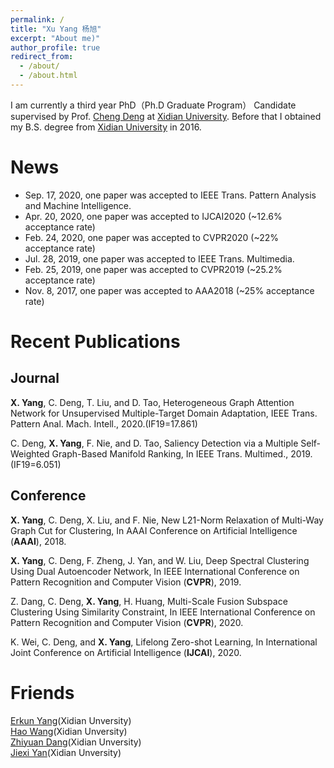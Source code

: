 ```yaml
---
permalink: /
title: "Xu Yang 杨旭"
excerpt: "About me)"
author_profile: true
redirect_from: 
  - /about/
  - /about.html
---
```


I am currently a third year PhD（Ph.D Graduate Program） Candidate supervised by Prof. [Cheng Deng](http://see.xidian.edu.cn/faculty/chdeng/) at [Xidian University](http://www.xidian.edu.cn/). Before that I obtained my B.S. degree from [Xidian University](http://www.xidian.edu.cn/) in 2016.


News
======
* Sep. 17, 2020, one paper was accepted to IEEE Trans. Pattern Analysis and Machine Intelligence.
* Apr. 20, 2020, one paper was accepted to IJCAI2020 (~12.6% acceptance rate)
* Feb. 24, 2020, one paper was accepted to CVPR2020 (~22% acceptance rate)
* Jul. 28, 2019, one paper was accepted to IEEE Trans. Multimedia.
* Feb. 25, 2019, one paper was accepted to CVPR2019 (~25.2% acceptance rate)
* Nov. 8, 2017, one paper was accepted to AAA2018 (~25% acceptance rate)



Recent Publications
======

Journal
------
__X. Yang__, C. Deng, T. Liu, and D. Tao, Heterogeneous Graph Attention Network for Unsupervised Multiple-Target Domain Adaptation, IEEE Trans. Pattern Anal. Mach. Intell., 2020.(IF19=17.861)

C. Deng, __X. Yang__, F. Nie, and D. Tao, Saliency Detection via a Multiple Self-Weighted Graph-Based Manifold Ranking, In IEEE Trans. Multimed., 2019.(IF19=6.051)

Conference
------
__X. Yang__, C. Deng, X. Liu, and F. Nie, New L21-Norm Relaxation of Multi-Way Graph Cut for Clustering, In AAAI Conference on Artificial Intelligence (__AAAI__), 2018.

__X. Yang__, C. Deng, F. Zheng, J. Yan, and W. Liu, Deep Spectral Clustering Using Dual Autoencoder Network, In IEEE International Conference on Pattern Recognition and Computer Vision (__CVPR__), 2019.

Z. Dang, C. Deng, __X. Yang__, H. Huang, Multi-Scale Fusion Subspace Clustering Using Similarity Constraint, In IEEE International Conference on Pattern Recognition and Computer Vision (__CVPR__), 2020.

K. Wei, C. Deng, and __X. Yang__, Lifelong Zero-shot Learning, In International Joint Conference on Artificial Intelligence (__IJCAI__), 2020.


Friends
======
[Erkun Yang](https://yangerkun.github.io/)(Xidian Unversity)  
[Hao Wang](https://haowang1992.github.io/)(Xidian Unversity)   
[Zhiyuan Dang](https://zhiyuandang.github.io/)(Xidian Unversity)  
[Jiexi Yan](https://JiexiYan.github.io)(Xidian Unversity)  
